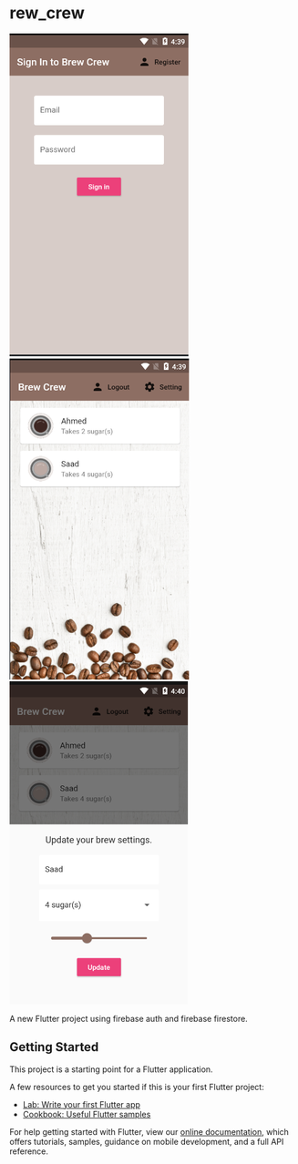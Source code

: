 # rew_crew

![Alt text](screenshots/1.png?raw=true "Login")
![Alt text](screenshots/2.png?raw=true "Home")
![Alt text](screenshots/3.png?raw=true "Settings")

A new Flutter project using firebase auth and firebase firestore.

## Getting Started

This project is a starting point for a Flutter application.

A few resources to get you started if this is your first Flutter project:

- [Lab: Write your first Flutter app](https://flutter.dev/docs/get-started/codelab)
- [Cookbook: Useful Flutter samples](https://flutter.dev/docs/cookbook)

For help getting started with Flutter, view our
[online documentation](https://flutter.dev/docs), which offers tutorials,
samples, guidance on mobile development, and a full API reference.
